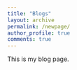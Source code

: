 ```yaml
---
title: "Blogs"
layout: archive
permalink: /newpage/
author_profile: true
comments: true
---
```


This is my blog page.
